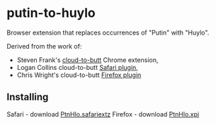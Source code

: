 putin-to-huylo
==============

  Browser extension that replaces occurrences of "Putin" with "Huylo".


Derived from the work of:
- Steven Frank's [cloud-to-butt](https://github.com/panicsteve/cloud-to-butt) Chrome extension, 
- Logan Collins cloud-to-butt [Safari plugin](https://github.com/logancollins/cloud-to-butt-safari),
- Chris Wright's cloud-to-butt [Firefox plugin](https://github.com/DaveRandom/cloud-to-butt-mozilla)

## Installing

Safari - download [PtnHlo.safariextz](https://github.com/rfhfntkm/putin-to-huylo/blob/master/Safari/PtnHlo.safariextz?raw=true)
Firefox - download [PtnHlo.xpi](https://github.com/rfhfntkm/putin-to-huylo/blob/master/Firefox/PtnHlo.xpi)
